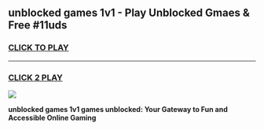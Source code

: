 
## unblocked games 1v1 - Play Unblocked Gmaes & Free #11uds
<h3>
<a href="https://news.freeplayer.one?title=unblocked_games_1v1&ref=24F">CLICK TO PLAY</a></h3>
<hr>

<h3>
<a href="https://news.freeplayer.one?title=unblocked_games_1v1&ref=24F">CLICK 2 PLAY</a>
  
</h3>

<a href="https://news.freeplayer.one?title=unblocked_games_1v1&ref=24F/"><img src="https://clearcache.store/games.png"></a>


**unblocked games 1v1 games unblocked: Your Gateway to Fun and Accessible Online Gaming**
